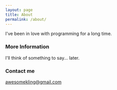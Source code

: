 ```yaml
---
layout: page
title: About
permalink: /about/
---
```


I've been in love with programming for a long time.

### More Information

I'll think of something to say... later.

### Contact me

[awesomekling@gmail.com](mailto:awesomekling@gmail.com)
